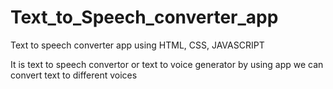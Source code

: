 # Text_to_Speech_converter_app


Text to speech converter app using HTML, CSS, JAVASCRIPT

It is text to speech convertor or text to voice generator by using app 
we can convert text to different voices
